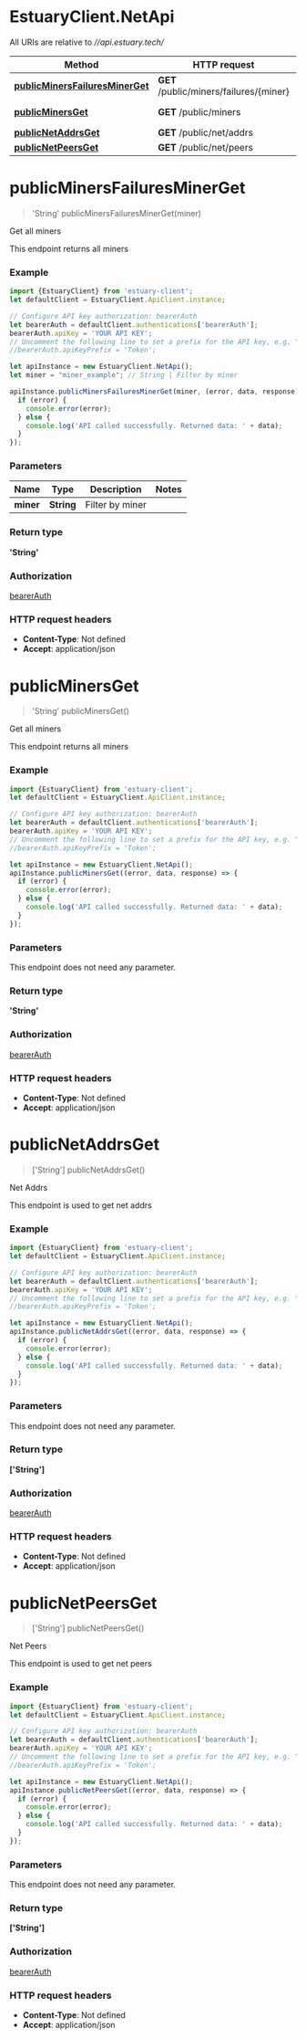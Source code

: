 # EstuaryClient.NetApi

All URIs are relative to *//api.estuary.tech/*

Method | HTTP request | Description
------------- | ------------- | -------------
[**publicMinersFailuresMinerGet**](NetApi.md#publicMinersFailuresMinerGet) | **GET** /public/miners/failures/{miner} | Get all miners
[**publicMinersGet**](NetApi.md#publicMinersGet) | **GET** /public/miners | Get all miners
[**publicNetAddrsGet**](NetApi.md#publicNetAddrsGet) | **GET** /public/net/addrs | Net Addrs
[**publicNetPeersGet**](NetApi.md#publicNetPeersGet) | **GET** /public/net/peers | Net Peers

<a name="publicMinersFailuresMinerGet"></a>
# **publicMinersFailuresMinerGet**
> &#x27;String&#x27; publicMinersFailuresMinerGet(miner)

Get all miners

This endpoint returns all miners

### Example
```javascript
import {EstuaryClient} from 'estuary-client';
let defaultClient = EstuaryClient.ApiClient.instance;

// Configure API key authorization: bearerAuth
let bearerAuth = defaultClient.authentications['bearerAuth'];
bearerAuth.apiKey = 'YOUR API KEY';
// Uncomment the following line to set a prefix for the API key, e.g. "Token" (defaults to null)
//bearerAuth.apiKeyPrefix = 'Token';

let apiInstance = new EstuaryClient.NetApi();
let miner = "miner_example"; // String | Filter by miner

apiInstance.publicMinersFailuresMinerGet(miner, (error, data, response) => {
  if (error) {
    console.error(error);
  } else {
    console.log('API called successfully. Returned data: ' + data);
  }
});
```

### Parameters

Name | Type | Description  | Notes
------------- | ------------- | ------------- | -------------
 **miner** | **String**| Filter by miner | 

### Return type

**&#x27;String&#x27;**

### Authorization

[bearerAuth](../README.md#bearerAuth)

### HTTP request headers

 - **Content-Type**: Not defined
 - **Accept**: application/json

<a name="publicMinersGet"></a>
# **publicMinersGet**
> &#x27;String&#x27; publicMinersGet()

Get all miners

This endpoint returns all miners

### Example
```javascript
import {EstuaryClient} from 'estuary-client';
let defaultClient = EstuaryClient.ApiClient.instance;

// Configure API key authorization: bearerAuth
let bearerAuth = defaultClient.authentications['bearerAuth'];
bearerAuth.apiKey = 'YOUR API KEY';
// Uncomment the following line to set a prefix for the API key, e.g. "Token" (defaults to null)
//bearerAuth.apiKeyPrefix = 'Token';

let apiInstance = new EstuaryClient.NetApi();
apiInstance.publicMinersGet((error, data, response) => {
  if (error) {
    console.error(error);
  } else {
    console.log('API called successfully. Returned data: ' + data);
  }
});
```

### Parameters
This endpoint does not need any parameter.

### Return type

**&#x27;String&#x27;**

### Authorization

[bearerAuth](../README.md#bearerAuth)

### HTTP request headers

 - **Content-Type**: Not defined
 - **Accept**: application/json

<a name="publicNetAddrsGet"></a>
# **publicNetAddrsGet**
> [&#x27;String&#x27;] publicNetAddrsGet()

Net Addrs

This endpoint is used to get net addrs

### Example
```javascript
import {EstuaryClient} from 'estuary-client';
let defaultClient = EstuaryClient.ApiClient.instance;

// Configure API key authorization: bearerAuth
let bearerAuth = defaultClient.authentications['bearerAuth'];
bearerAuth.apiKey = 'YOUR API KEY';
// Uncomment the following line to set a prefix for the API key, e.g. "Token" (defaults to null)
//bearerAuth.apiKeyPrefix = 'Token';

let apiInstance = new EstuaryClient.NetApi();
apiInstance.publicNetAddrsGet((error, data, response) => {
  if (error) {
    console.error(error);
  } else {
    console.log('API called successfully. Returned data: ' + data);
  }
});
```

### Parameters
This endpoint does not need any parameter.

### Return type

**[&#x27;String&#x27;]**

### Authorization

[bearerAuth](../README.md#bearerAuth)

### HTTP request headers

 - **Content-Type**: Not defined
 - **Accept**: application/json

<a name="publicNetPeersGet"></a>
# **publicNetPeersGet**
> [&#x27;String&#x27;] publicNetPeersGet()

Net Peers

This endpoint is used to get net peers

### Example
```javascript
import {EstuaryClient} from 'estuary-client';
let defaultClient = EstuaryClient.ApiClient.instance;

// Configure API key authorization: bearerAuth
let bearerAuth = defaultClient.authentications['bearerAuth'];
bearerAuth.apiKey = 'YOUR API KEY';
// Uncomment the following line to set a prefix for the API key, e.g. "Token" (defaults to null)
//bearerAuth.apiKeyPrefix = 'Token';

let apiInstance = new EstuaryClient.NetApi();
apiInstance.publicNetPeersGet((error, data, response) => {
  if (error) {
    console.error(error);
  } else {
    console.log('API called successfully. Returned data: ' + data);
  }
});
```

### Parameters
This endpoint does not need any parameter.

### Return type

**[&#x27;String&#x27;]**

### Authorization

[bearerAuth](../README.md#bearerAuth)

### HTTP request headers

 - **Content-Type**: Not defined
 - **Accept**: application/json

